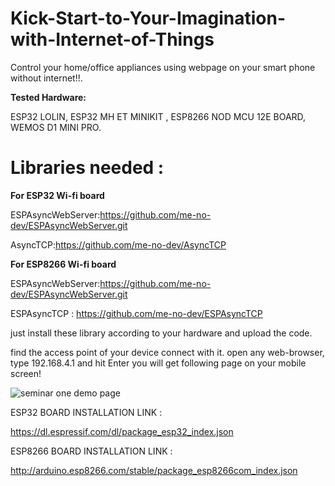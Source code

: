 # Kick-Start-to-Your-Imagination-with-Internet-of-Things
Control your home/office appliances using webpage on your smart phone without internet!!.

**Tested Hardware:**

ESP32 LOLIN, ESP32 MH ET MINIKIT , ESP8266 NOD MCU 12E BOARD, WEMOS D1 MINI PRO.

# Libraries needed : 

**For ESP32 Wi-fi board**

ESPAsyncWebServer:https://github.com/me-no-dev/ESPAsyncWebServer.git

AsyncTCP:https://github.com/me-no-dev/AsyncTCP

**For ESP8266 Wi-fi board**

ESPAsyncWebServer:https://github.com/me-no-dev/ESPAsyncWebServer.git

ESPAsyncTCP : https://github.com/me-no-dev/ESPAsyncTCP

just install these library according to your hardware and upload the code.

find the access point of your device connect with it.
open any web-browser, type 192.168.4.1 and hit Enter you will get following page on your mobile screen!



![seminar one demo page](https://user-images.githubusercontent.com/44518572/52494129-2f2c7200-2bf3-11e9-8fd8-af5f9cef7f8c.png)


ESP32 BOARD INSTALLATION LINK :

https://dl.espressif.com/dl/package_esp32_index.json

ESP8266 BOARD INSTALLATION LINK  :

http://arduino.esp8266.com/stable/package_esp8266com_index.json
